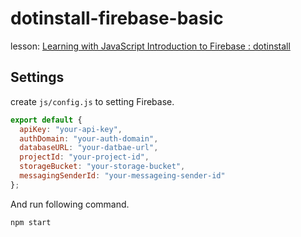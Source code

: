 # dotinstall-firebase-basic

lesson: [Learning with JavaScript Introduction to Firebase : dotinstall](https://dotinstall.com/lessons/basic_firebase)

## Settings
create `js/config.js` to setting Firebase.
```js
export default {
  apiKey: "your-api-key",
  authDomain: "your-auth-domain",
  databaseURL: "your-datbae-url",
  projectId: "your-project-id",
  storageBucket: "your-storage-bucket",
  messagingSenderId: "your-messageing-sender-id"
};
```

And run following command.
```sh
npm start
```
